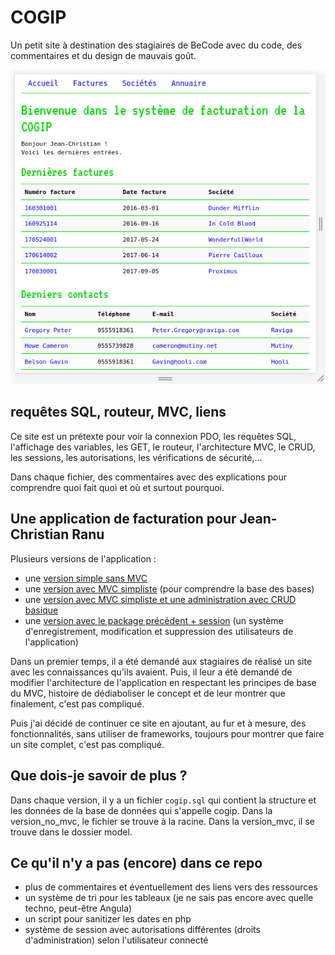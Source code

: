 # COGIP

Un petit site à destination des stagiaires de BeCode avec du code, des commentaires et du design de mauvais goût.

![screenshot cogip](screenshot.jpg)

## requêtes SQL, routeur, MVC, liens

Ce site est un prétexte pour voir la connexion PDO, les requêtes SQL, l'affichage des variables, les GET, le routeur, l'architecture MVC, le CRUD, les sessions, les autorisations, les vérifications de sécurité,...

Dans chaque fichier, des commentaires avec des explications pour comprendre quoi fait quoi et où et surtout pourquoi.

## Une application de facturation pour Jean-Christian Ranu

Plusieurs versions de l'application :
- une [version simple sans MVC](version_no_mvc)
- une [version avec MVC simpliste](version_mvc) (pour comprendre la base des bases)
- une [version avec MVC simpliste et une administration avec CRUD basique](version_mvc_crud)
- une [version avec le package précédent + session](version_mvc_session) (un système d'enregistrement, modification et suppression des utilisateurs de l'application)

Dans un premier temps, il a été demandé aux stagiaires de réalisé un site avec les connaissances qu'ils avaient. Puis, il leur a été demandé de modifier l'architecture de l'application en respectant les principes de base du MVC, histoire de dédiaboliser le concept et de leur montrer que finalement, c'est pas compliqué.

Puis j'ai décidé de continuer ce site en ajoutant, au fur et à mesure, des fonctionnalités, sans utiliser de frameworks, toujours pour montrer que faire un site complet, c'est pas compliqué.

## Que dois-je savoir de plus ?

Dans chaque version, il y a un fichier ``cogip.sql`` qui contient la structure et les données de la base de données qui s'appelle cogip. Dans la version_no_mvc, le fichier se trouve à la racine. Dans la version_mvc, il se trouve dans le dossier model.

## Ce qu'il n'y a pas (encore) dans ce repo
- plus de commentaires et éventuellement des liens vers des ressources
- un système de tri pour les tableaux (je ne sais pas encore avec quelle techno, peut-être Angula)
- un script pour sanitizer les dates en php
- système de session avec autorisations différentes (droits d'administration) selon l'utilisateur connecté
